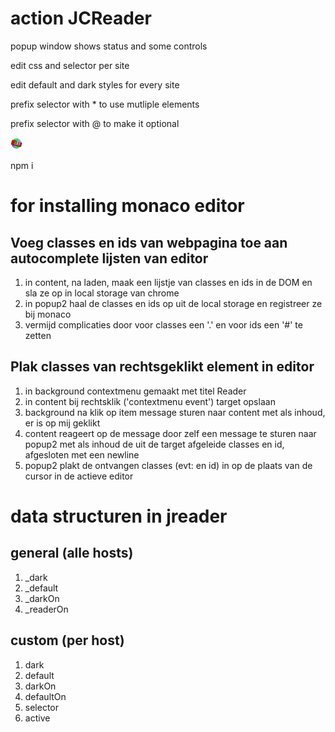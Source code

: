 # action JCReader

popup window shows status and some controls

edit css and selector per site

edit default and dark styles for every site

prefix selector with * to use mutliple elements

prefix selector with @ to make it optional

![voorbeeld](reader/images/icon.png) 

npm i

# for installing monaco editor

## Voeg classes en ids van webpagina toe aan autocomplete lijsten van editor
1. in content, na laden, maak een lijstje van classes en ids in de DOM en sla ze op in local storage van chrome
2. in popup2 haal de classes en ids op uit de local storage en registreer ze bij monaco
3. vermijd complicaties door voor classes een '.' en voor ids een '#' te zetten

## Plak classes van rechtsgeklikt element in editor
1. in background contextmenu gemaakt met titel Reader
2. in content bij rechtsklik ('contextmenu event') target opslaan
3. background na klik op item message sturen naar content met als inhoud, er is op mij geklikt
4. content reageert op de message door zelf een message te sturen naar popup2 met als inhoud de uit de target afgeleide classes en id, afgesloten met een newline
5. popup2 plakt de ontvangen classes (evt: en id) in op de plaats van de cursor in de actieve editor

# data structuren in jreader

## general (alle hosts)
1. _dark
2. _default
3. _darkOn
4. _readerOn

## custom (per host)
1. dark
2. default
3. darkOn
4. defaultOn
5. selector
6. active

